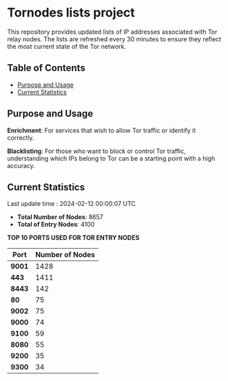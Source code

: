 # Tornodes lists project

This repository provides updated lists of IP addresses associated with Tor relay nodes. The lists are refreshed every 30 minutes to ensure they reflect the most current state of the Tor network.

## Table of Contents

- [Purpose and Usage](#purpose-and-usage)
- [Current Statistics](#current-statistics)


## Purpose and Usage

**Enrichment**: For services that wish to allow Tor traffic or identify it correctly.

**Blacklisting**: For those who want to block or control Tor traffic, understanding which IPs belong to Tor can be a starting point with a high accuracy.

## Current Statistics

Last update time : 2024-02-12 00:00:07 UTC

- **Total Number of Nodes**: 8657
- **Total of Entry Nodes**: 4100

**TOP 10 PORTS USED FOR TOR ENTRY NODES**

| **Port** | **Number of Nodes** |
|------|-----------------|
| **9001**   | 1428  |
| **443**   | 1411  |
| **8443**   | 142  |
| **80**   | 75  |
| **9002**   | 75  |
| **9000**   | 74  |
| **9100**   | 59  |
| **8080**   | 55  |
| **9200**   | 35  |
| **9300**   | 34  |

